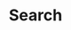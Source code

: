---
layout: search
title: Search
permalink: /search/
# subtitle: "输入要查找的内容"
feature-img: "/assets/img/pexels/SearchPageHeader.jpg"
icon: "fa-search"
---